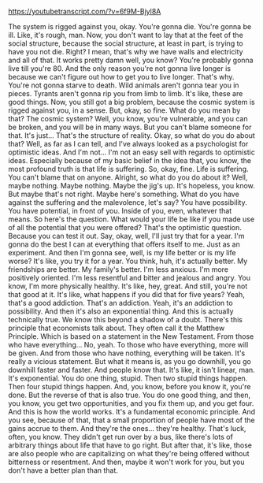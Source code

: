https://youtubetranscript.com/?v=6f9M-Bjyl8A

 The system is rigged against you, okay. You're gonna die. You're gonna be ill. Like, it's rough, man. Now, you don't want to lay that at the feet of the social structure, because the social structure, at least in part, is trying to have you not die. Right? I mean, that's why we have walls and electricity and all of that. It works pretty damn well, you know? You're probably gonna live till you're 80. And the only reason you're not gonna live longer is because we can't figure out how to get you to live longer. That's why. You're not gonna starve to death. Wild animals aren't gonna tear you in pieces. Tyrants aren't gonna rip you from limb to limb. It's like, these are good things. Now, you still got a big problem, because the cosmic system is rigged against you, in a sense. But, okay, so fine. What do you mean by that? The cosmic system? Well, you know, you're vulnerable, and you can be broken, and you will be in many ways. But you can't blame someone for that. It's just... That's the structure of reality. Okay, so what do you do about that? Well, as far as I can tell, and I've always looked as a psychologist for optimistic ideas. And I'm not... I'm not an easy sell with regards to optimistic ideas. Especially because of my basic belief in the idea that, you know, the most profound truth is that life is suffering. So, okay, fine. Life is suffering. You can't blame that on anyone. Alright, so what do you do about it? Well, maybe nothing. Maybe nothing. Maybe the jig's up. It's hopeless, you know. But maybe that's not right. Maybe here's something. What do you have against the suffering and the malevolence, let's say? You have possibility. You have potential, in front of you. Inside of you, even, whatever that means. So here's the question. What would your life be like if you made use of all the potential that you were offered? That's the optimistic question. Because you can test it out. Say, okay, well, I'll just try that for a year. I'm gonna do the best I can at everything that offers itself to me. Just as an experiment. And then I'm gonna see, well, is my life better or is my life worse? It's like, you try it for a year. You think, huh, it's actually better. My friendships are better. My family's better. I'm less anxious. I'm more positively oriented. I'm less resentful and bitter and jealous and angry. You know, I'm more physically healthy. It's like, hey, great. And still, you're not that good at it. It's like, what happens if you did that for five years? Yeah, that's a good addiction. That's an addiction. Yeah, it's an addiction to possibility. And then it's also an exponential thing. And this is actually technically true. We know this beyond a shadow of a doubt. There's this principle that economists talk about. They often call it the Matthew Principle. Which is based on a statement in the New Testament. From those who have everything... No, yeah. To those who have everything, more will be given. And from those who have nothing, everything will be taken. It's really a vicious statement. But what it means is, as you go downhill, you go downhill faster and faster. And people know that. It's like, it isn't linear, man. It's exponential. You do one thing, stupid. Then two stupid things happen. Then four stupid things happen. And, you know, before you know it, you're done. But the reverse of that is also true. You do one good thing, and then, you know, you get two opportunities, and you fix them up, and you get four. And this is how the world works. It's a fundamental economic principle. And you see, because of that, that a small proportion of people have most of the gains accrue to them. And they're the ones... they're healthy. That's luck, often, you know. They didn't get run over by a bus, like there's lots of arbitrary things about life that have to go right. But after that, it's like, those are also people who are capitalizing on what they're being offered without bitterness or resentment. And then, maybe it won't work for you, but you don't have a better plan than that.